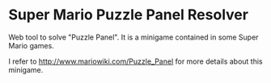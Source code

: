 # Super Mario Puzzle Panel Resolver

Web tool to solve "Puzzle Panel". It is a minigame contained in some Super Mario games.

I refer to http://www.mariowiki.com/Puzzle_Panel for more details about this minigame.
